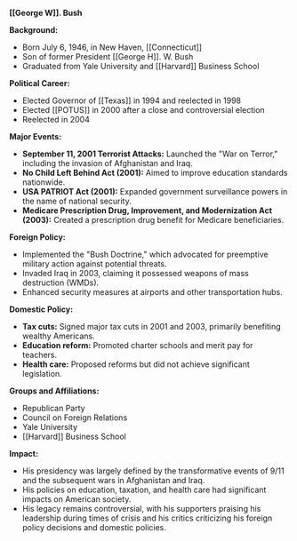 **[[George W]]. Bush**

**Background:**

* Born July 6, 1946, in New Haven, [[Connecticut]]
* Son of former President [[George H]]. W. Bush
* Graduated from Yale University and [[Harvard]] Business School

**Political Career:**

* Elected Governor of [[Texas]] in 1994 and reelected in 1998
* Elected [[POTUS]] in 2000 after a close and controversial election
* Reelected in 2004

**Major Events:**

* **September 11, 2001 Terrorist Attacks:** Launched the "War on Terror," including the invasion of Afghanistan and Iraq.
* **No Child Left Behind Act (2001):** Aimed to improve education standards nationwide.
* **USA PATRIOT Act (2001):** Expanded government surveillance powers in the name of national security.
* **Medicare Prescription Drug, Improvement, and Modernization Act (2003):** Created a prescription drug benefit for Medicare beneficiaries.

**Foreign Policy:**

* Implemented the "Bush Doctrine," which advocated for preemptive military action against potential threats.
* Invaded Iraq in 2003, claiming it possessed weapons of mass destruction (WMDs).
* Enhanced security measures at airports and other transportation hubs.

**Domestic Policy:**

* **Tax cuts:** Signed major tax cuts in 2001 and 2003, primarily benefiting wealthy Americans.
* **Education reform:** Promoted charter schools and merit pay for teachers.
* **Health care:** Proposed reforms but did not achieve significant legislation.

**Groups and Affiliations:**

* Republican Party
* Council on Foreign Relations
* Yale University
* [[Harvard]] Business School

**Impact:**

* His presidency was largely defined by the transformative events of 9/11 and the subsequent wars in Afghanistan and Iraq.
* His policies on education, taxation, and health care had significant impacts on American society.
* His legacy remains controversial, with his supporters praising his leadership during times of crisis and his critics criticizing his foreign policy decisions and domestic policies.